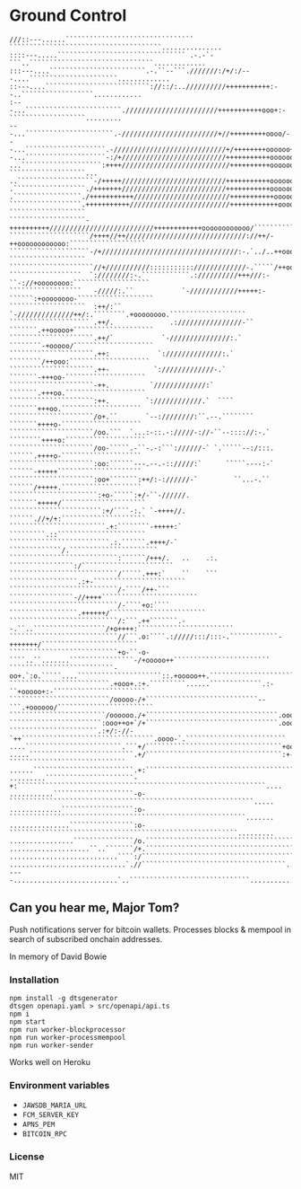 # Ground Control

`````````````````````````````````````````````````````````````````
///::---......```````````````````````````````` ``````````````````````````````````````...............
::::---.....```````````````````````````````` .-.-`-```..```````````````````````````````.............
:::---....````````````````````````.-.``--```.///////:/+/:/---....``````````````````````.............
::---....``````````````````````````://::/:..//////////+++++++++++:--..``````````````````............
:---...````````````````````````.///////////////////////+++++++++++ooo+:-```````````````````.........
---...``````````````````````.-////////////////////////+//+++++++++oooo/-.```````````````````........
--...````````````````````.-////////////////////////////+/++++++++oooooo++/.````````````````````.....
-...````````````````````-:/+//////////////////////////+++++++++++oooooooooo:````````````````````....
...````````````````````:++++///////////////////////////++++++++++ooooooooooo+-```````````````````...
..```````````````````-/+++++//////////////////////////+++++++++++ooooooooooooo:````````````````````.
.``````````````````./+++++++//////////////////////////+++++++++++oooooooooooooo/````````````````````
.`````````````````./+++++++++++////////////////////////+++++++++++oooooooooooooo.``````````````````.
``````````````````.+++++++++++/////////////////////////++++++++++++ooooooooooooo-```````````````````
```````````````````-++++++++++//////////////////////////++++++++++++oooooooooooo/```````````````````
````````````````````/++++//++//////////////////////////////://++/-++oooooooooooo:```````````````````
````````````````````-/+//////////////////////////////////:-.`../..++oooooooooooo-```````````````````
`````````````````````//+///////////::::::::::://///////////-.`````/++ooooooooooo:```````````````````
``````````````````  `:////////:-.````````````.://////////+++///:-``-://+oooooooo:```````````````````
``````````````````   -/////:.``            `-////////////+++++:-``````:+oooooooo-```````````````````
```````````````````  :++/:``             `-//////////////++/:.````````.+oooooooo.```````````````````
```````````````````` .++/.              .:////////////////-``   ```````.++ooooo+````````````````````
`````````````````````.++/`            `-///////////////:.`      ````````-+ooooo/````````````````````
`````````````````````.++:            `://////////////:.`         ````````/++ooo:````````````````````
`````````````````````.++-           `://///////////-.`            ```````-+++oo-````````````````````
`````````````````````-++.          `/////////////:`               ```````.+++oo.````````````````````
`````````````````````:++.         `:////////////.`  ````           ```````+++oo.````````````````````
`````````````````````/o+.``       `--:////////:``.--.````````      ```````++++o-````````````````````
`````````````````````/oo.```  `...:-::.-://///-://-``--:::://:-.` ````````++++o:````````````````````
`````````````````````/oo-`````.-``-.-:```://////-` `.`````--:/:::. ``````.++++o-````````````````````
`````````````````````:oo:``````---.--.-:://///:`      `````----:-` ``````-+++++`````````````````````
`````````````````````:oo+```````:++/:-://////-`         ``...-.``  ``````/+++++.````````````````````
``````````````````````:+o-`````:+/-``-//////.                     ```````+++++/`````````````````````
```````````````````````:+/````-:.` `-++++//.                      ``````.//+/+:`````````````````````
````````````````````````.+:````````-+++++:`                       `````````.::``````````````````````
`````````````````````````.:.``````.++++/-`                     `````````````/.``````````````````````
```````````````````````````:``````/+++/.   ..    .:.       ````````````````:/```````````````````````
```````````````````````````/`````.+++:`    ``    ```    `````````````````.:+-```````````````````````
```````````````````````````/-````/++-```             ````````````````-//++++````````````````````````
```````````````````````````/-````+o:````           `````````````````.++++++/````````````````````````
```````````````````````````/:```.++```````.--.``..``````````````````/+o++++:````````````````````````
```````````````````````````//```.o:````.://///:::/:::-.````````````-+++++++/````````````````````````
```````````````````````````+o-``-o-````..``.......````````````````-/+ooooo++````````````````````````
``````````````````````````-oo+.`:o.`````....`````````````````````::.+ooooo++.```````````````````````
`````````````````````````.+ooo+.:+.`````````......`````````````.:-``+ooooo+:-```````````````````````
`````````````````````````/ooooo-/+````````````````````````````--```.+oooooo/````````````````````````
````````````````````````/oooooo./+`````````````````````````````````.oooooo/+````````````````````````
```````````````````````:ooo++o+`/+`````````````````````````````````.oooo+/:`````````````````````````
``````````````````````.:+/:-//-`++`````````````````````````````````.oooo-`.`````````````````````````
....````````````````````````.```+/``````````````````````````````````+oo:````````````````````````````
.....``````````````````````````.+/``````````````````````````````````:+-`````````````````````````````
......`````````````````````````.+:````````````````````````````````````````````````````````````````..
.........``````````````````````-+:``````````````````````````````````````````````````````````````....
...........````````````````````-o-`````````````````````````````````````````````````````````````.....
.............``````````````````:o-```````````````````````````````````````````````````````````.......
...............````````````````:o-`````````````````````````````````````````````````````````.........
................```````````````/o.```````````````````````````````````````````````````````...........
....................``..```````/+.``````````````````````````````````````````````````.`..............
...........................````:/``````````````````````````````````````.``..........................
.............................`.//````````````````````````````````````...............................
----..........................`..``````````````````````````````.....................................
`````````````````````````````````````````````````````````````````

## Can you hear me, Major Tom?

Push notifications server for bitcoin wallets. Processes blocks & mempool in search of subscribed onchain addresses.

In memory of David Bowie

### Installation

```shell script
npm install -g dtsgenerator
dtsgen openapi.yaml > src/openapi/api.ts
npm i
npm start
npm run worker-blockprocessor
npm run worker-processmempool
npm run worker-sender
```

Works well on Heroku

### Environment variables

- `JAWSDB_MARIA_URL`
- `FCM_SERVER_KEY`
- `APNS_PEM`
- `BITCOIN_RPC`

### License

MIT
